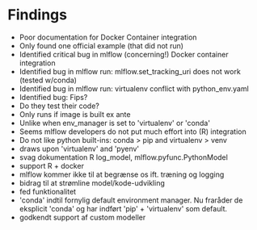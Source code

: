 # Findings

- Poor documentation for Docker Container integration
- Only found one official example (that did not run)
- Identified critical bug in mlflow (concerning!) Docker container integration
- Identified bug in mlflow run: mlflow.set_tracking_uri does not work (tested w/conda)
- Identified bug in mlflow run: virtualenv conflict with python_env.yaml
- Identified bug: Fips?
- Do they test their code?
- Only runs if image is built ex ante
- Unlike when env_manager is set to 'virtualenv' or 'conda'
- Seems mlflow developers do not put much effort into (R) integration
- Do not like python built-ins: conda > pip and virtualenv > venv
- draws upon 'virtualenv' and 'pyenv'
- svag dokumentation R log_model, mlflow.pyfunc.PythonModel
- support R + docker
- mlflow kommer ikke til at begrænse os ift. træning og logging
- bidrag til at strømline model/kode-udvikling
- fed funktionalitet
- 'conda' indtil fornylig default environment manager. Nu fraråder de eksplicit 'conda' og har indført 'pip' + 'virtualenv' som default.
- godkendt support af custom modeller
